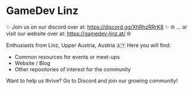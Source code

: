 # GameDev Linz
✨ Join us on our discord over at: https://discord.gg/XhRhzRRrK8 ✨
🌐 ... or visit our website over at: https://gamedev-linz.at/ 🌐

Enthusiasts from Linz, Upper Austria, Austria 🇦🇹 
Here you will find:
- Common resources for events or meet-ups
- Website / Blog
- Other repositories of interest for the community

 Want to help us thrive? Go to Discord and join our growing community!
